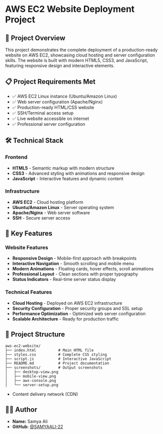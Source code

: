 # AWS EC2 Website Deployment Project

## 🚀 Project Overview

This project demonstrates the complete deployment of a production-ready website on AWS EC2, showcasing cloud hosting and server configuration skills. The website is built with modern HTML5, CSS3, and JavaScript, featuring responsive design and interactive elements.

## 📋 Project Requirements Met

- ✅ AWS EC2 Linux instance (Ubuntu/Amazon Linux)
- ✅ Web server configuration (Apache/Nginx)
- ✅ Production-ready HTML/CSS website
- ✅ SSH/Terminal access setup
- ✅ Live website accessible on internet
- ✅ Professional server configuration

## 🛠️ Technical Stack

### Frontend
- **HTML5** - Semantic markup with modern structure
- **CSS3** - Advanced styling with animations and responsive design
- **JavaScript** - Interactive features and dynamic content

### Infrastructure
- **AWS EC2** - Cloud hosting platform
- **Ubuntu/Amazon Linux** - Server operating system
- **Apache/Nginx** - Web server software
- **SSH** - Secure server access

## 🎯 Key Features

### Website Features
- **Responsive Design** - Mobile-first approach with breakpoints
- **Interactive Navigation** - Smooth scrolling and mobile menu
- **Modern Animations** - Floating cards, hover effects, scroll animations
- **Professional Layout** - Clean sections with proper typography
- **Status Indicators** - Real-time server status display

### Technical Features
- **Cloud Hosting** - Deployed on AWS EC2 infrastructure
- **Security Configuration** - Proper security groups and SSL setup
- **Performance Optimization** - Optimized web server configuration
- **Scalable Architecture** - Ready for production traffic

## 📁 Project Structure

```
aws-ec2-website/
├── index.html          # Main HTML file
├── styles.css          # Complete CSS styling
├── script.js           # Interactive JavaScript
├── README.md           # Project documentation
├── screenshots/        # Output screenshots
│   ├── desktop-view.png
│   ├── mobile-view.png
│   ├── aws-console.png
│   └── server-setup.png
```

- Content delivery network (CDN)

## 🙋‍♂️ Author
- **Name:** Samya Ali
- **GitHub:** [@SAMYAALI-22](https://github.com/SAMYAALI-22)

